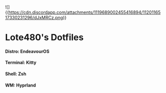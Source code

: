 ![]{(https://cdn.discordapp.com/attachments/1119689002455416894/1120116517330231296/dJxMRCz.png)}

# Lote480's Dotfiles

#### Distro: EndeavourOS

#### Terminal: Kitty

#### Shell: Zsh

#### WM: Hyprland


